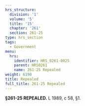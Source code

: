 ```yaml
---
hrs_structure:
  division: '1'
  volume: '5'
  title: '15'
  chapter: '261'
  section: 261-25
type: hrs_section
tags:
  - Government
menu:
  hrs:
    identifier: HRS_0261-0025
    parent: HRS0261
    name: 261-25 Repealed
weight: 6190
title: Repealed
full_title: 261-25 Repealed
---
```

**§261-25 REPEALED.** L 1989, c 58, §1.
